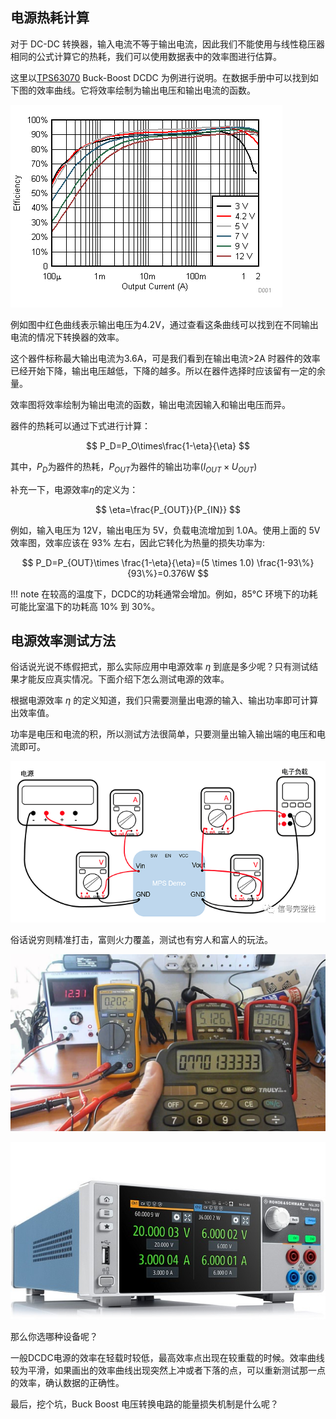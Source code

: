 ## 电源热耗计算

对于 DC-DC 转换器，输入电流不等于输出电流，因此我们不能使用与线性稳压器相同的公式计算它的热耗，我们可以使用数据表中的效率图进行估算。

这里以[TPS63070](https://www.ti.com/product/TPS63070) Buck-Boost DCDC 为例进行说明。在数据手册中可以找到如下图的效率曲线。它将效率绘制为输出电压和输出电流的函数。

![](../images/D001_SLVSC58.gif)

例如图中红色曲线表示输出电压为4.2V，通过查看这条曲线可以找到在不同输出电流的情况下转换器的效率。

这个器件标称最大输出电流为3.6A，可是我们看到在输出电流>2A 时器件的效率已经开始下降，输出电压越低，下降的越多。所以在器件选择时应该留有一定的余量。

效率图将效率绘制为输出电流的函数，输出电流因输入和输出电压而异。

器件的热耗可以通过下式进行计算：

$$
P_D=P_O\times\frac{1-\eta}{\eta}
$$

其中，$P_D$为器件的热耗，$P_{OUT}$为器件的输出功率($I_{OUT}\times U_{OUT}$)

补充一下，电源效率$\eta$的定义为：

$$
\eta=\frac{P_{OUT}}{P_{IN}}
$$

例如，输入电压为 12V，输出电压为 5V，负载电流增加到 1.0A。使用上面的 5V 效率图，效率应该在 93% 左右，因此它转化为热量的损失功率为:

$$
P_D=P_{OUT}\times \frac{1-\eta}{\eta}=(5 \times 1.0) \frac{1-93\%}{93\%}=0.376W
$$

!!! note
    在较高的温度下，DCDC的功耗通常会增加。例如，85°C 环境下的功耗可能比室温下的功耗高 10% 到 30%。

## 电源效率测试方法

俗话说光说不练假把式，那么实际应用中电源效率 $\eta$ 到底是多少呢？只有测试结果才能反应真实情况。下面介绍下怎么测试电源的效率。

根据电源效率 $\eta$ 的定义知道，我们只需要测量出电源的输入、输出功率即可计算出效率值。

功率是电压和电流的积，所以测试方法很简单，只要测量出输入输出端的电压和电流即可。

![](../images/20220929113634.png)

俗话说穷则精准打击，富则火力覆盖，测试也有穷人和富人的玩法。

![](../images/20220929113634.jpg)

![](../images/App-card-power-conversion-efficiency_01_w640_hX.jpg)

那么你选哪种设备呢？

一般DCDC电源的效率在轻载时较低，最高效率点出现在较重载的时候。效率曲线较为平滑，如果画出的效率曲线出现突然上冲或者下落的点，可以重新测试那一点的效率，确认数据的正确性。

最后，挖个坑，Buck Boost 电压转换电路的能量损失机制是什么呢？